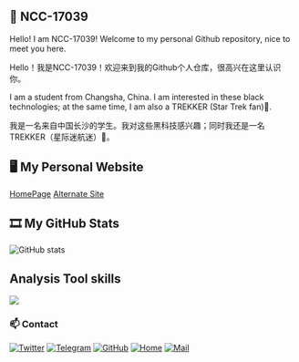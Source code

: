 ## 👋 NCC-17039

Hello! I am NCC-17039! Welcome to my personal Github repository, nice to meet you here.

Hello！我是NCC-17039！欢迎来到我的Github个人仓库，很高兴在这里认识你。

I am a student from Changsha, China. I am interested in these black technologies; at the same time, I am also a TREKKER (Star Trek fan)🖖.

我是一名来自中国长沙的学生。我对这些黑科技感兴趣；同时我还是一名TREKKER（星际迷航迷）🖖。

## 🖥 My Personal Website

[HomePage](https://www.ncc17039.top)
[Alternate Site](https://ncc17039.eu.org)

## 🎞 My GitHub Stats

![GitHub stats](https://github-readme-stats.vercel.app/api?username=Bashir-1&count_private=true&show_icons=true&theme=dark)

## Analysis Tool skills

![](https://img.shields.io/badge/-Google%20Analytics-E37400?style=for-the-badge&logo=google%20analytics&logoColor=white)

### 📫 Contact

[![Twitter](https://img.shields.io/badge/dynamic/json?color=1DA1F2&label=Twitter&logo=twitter&query=%24.data.totalSubs&url=https%3A%2F%2Fapi.spencerwoo.com%2Fsubstats%2F%3Fsource%3Dtwitter%26queryKey%3DAyagawaSeirin&style=for-the-badge)](https://twitter.com/CNwithZZR)
[![Telegram](https://img.shields.io/badge/Telegram-@AyagawaSeirin-00BFFF?logo=telegram&logoColor=white&style=for-the-badge)](https://t.me/NCC17039/)
[![GitHub](https://img.shields.io/badge/dynamic/json?logo=github&label=GitHub&color=181717&style=for-the-badge&query=$.data.totalSubs&url=https%3a%2f%2fapi.spencerwoo.com%2fsubstats%2f%3fsource%3dgithub%26queryKey%3dBashir-1)](https://github.com/Bashir-1)
[![Home](https://img.shields.io/badge/dynamic/json?logo=hexo&color=0E83CD&label=Blog&query=$.data.totalSubs&style=for-the-badge)](https://www.ncc17039.top/)
[![Mail](https://img.shields.io/badge/-AyagawaSeirin@outlook.com-911318?logo=Mail.RU&logoColor=white&style=for-the-badge)](mailto:Maxwell448844@outlook.com)
